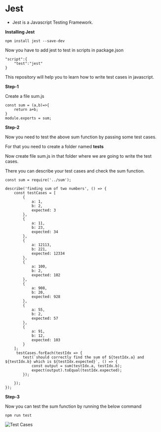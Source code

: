# Jest

- Jest is a Javascript Testing Framework.

**Installing Jest**

`
npm install jest --save-dev
`

Now you have to add jest to test in scripts in package.json

```
"script":{
    "test":"jest"
}
```

This repository will help you to learn how to write test cases in javascript.

**Step-1**

Create a file sum.js

```
const sum = (a,b)=>{
    return a+b;
}
module.exports = sum;
```

**Step-2**

Now you need to test the above sum function by passing some test cases.

For that you need to create a folder named __tests__ 

Now create file sum.js in that folder where we are going to write the test cases.

There you can describe your test cases and check the sum function.

```
const sum = require('../sum');

describe('finding sum of two numbers', () => {
    const testCases = [
        {
            a: 1,
            b: 2,
            expected: 3
        },
        {
            a: 11,
            b: 23,
            expected: 34
        },
        {
            a: 12113,
            b: 221,
            expected: 12334
        },
        {
            a: 100,
            b: 2,
            expected: 102
        },
        {
            a: 908,
            b: 20,
            expected: 928
        },
        {
            a: 55,
            b: 2,
            expected: 57
        },
        {
            a: 91,
            b: 12,
            expected: 103
        }
    ];
     testCases.forEach(testIdx => {
        test(`should correctly find the sum of ${testIdx.a} and ${testIdx.b} which is ${testIdx.expected}`, () => {
            const output = sum(testIdx.a, testIdx.b);
            expect(output).toEqual(testIdx.expected);
        });

    });
});
```

**Step-3**

Now you can test the sum function by running the below command

`
npm run test
`


![Test Cases](https://github.com/0-jagadeesh-0/learn-jest/blob/master/assets/sum-test-cases.png)
